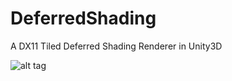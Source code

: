 DeferredShading
===============

A DX11 Tiled Deferred Shading Renderer in Unity3D

![alt tag](http://i.imgur.com/yQerbvo.png)

